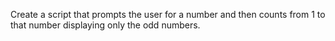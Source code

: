 Create a script that prompts the user for a number and then counts from 1 to that number displaying only the odd numbers. 
